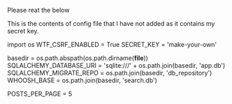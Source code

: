 Please reat the below

This is the contents of config file that I have not added as it contains my secret key. 

import os
WTF_CSRF_ENABLED = True
SECRET_KEY = 'make-your-own'

basedir = os.path.abspath(os.path.dirname(__file__))
SQLALCHEMY_DATABASE_URI = 'sqlite:///' + os.path.join(basedir, 'app.db')
SQLALCHEMY_MIGRATE_REPO = os.path.join(basedir, 'db_repository')
WHOOSH_BASE = os.path.join(basedir, 'search.db')

POSTS_PER_PAGE = 5
